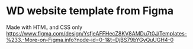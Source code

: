 # WD website template from Figma
Made with HTML and CSS only  
https://www.figma.com/design/YsfjeAFFHecZ8KV8AMDu7t0J/Templates-%233.-More-on-Figma.info?node-id=0-1&t=DjBS79bYGyQuUGH4-0
